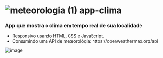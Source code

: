 # ![meteorologia (1)](https://user-images.githubusercontent.com/47059188/215603213-6126f9ec-510a-4b7d-871f-255b6f6a67dd.png) app-clima

### App que mostra o clima em tempo real de sua localidade  

- Responsivo usando HTML, CSS e JavaScript.
- Consumindo uma API de meteorológia: https://openweathermap.org/api

![image](https://user-images.githubusercontent.com/47059188/215604246-c7653362-2c5c-4d04-adb6-ef1f17ae1741.png)
